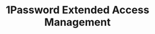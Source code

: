 ---
description: Secure every sign-in for every app on every device.
episode: 624
link: https://1password.com/unplugged
shortname: 1password.com-lup
title: 1Password Extended Access Management
---